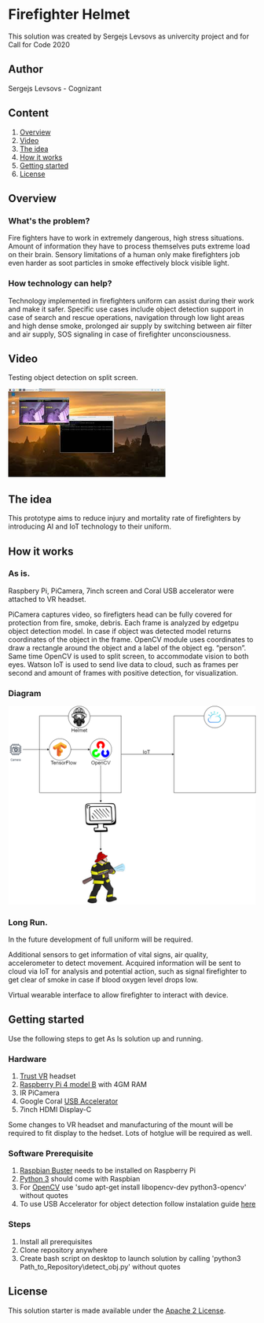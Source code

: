 # Firefighter Helmet

This solution was created by Sergejs Levsovs as univercity project and for Call for Code 2020

## Author

Sergejs Levsovs - Cognizant

## Content

1. [Overview](#overview)
2. [Video](#video)
3. [The idea](#the-idea)
4. [How it works](#how-it-works)
5. [Getting started](#getting-started)
6. [License](#license)

## Overview

### What's the problem?

Fire fighters have to work in extremely dangerous, high stress situations. Amount of information they have to process themselves puts extreme load on their brain. 
Sensory limitations of a human only make firefighters job even harder as soot particles in smoke effectively block visible light.

### How technology can help?

Technology implemented in firefighters uniform can assist during their work and make it safer. Specific use cases include object detection support in case of search 
and rescue operations, navigation through low light areas and high dense smoke, prolonged air supply by switching between air filter and air supply, SOS signaling 
in case of firefighter unconsciousness.

## Video

Testing object detection on split screen.

[![Testing object detection on split screen. ](./images/mq2.jpg)](https://www.youtube.com/watch?v=BS9kmBgaW4c)

## The idea

This prototype aims to reduce injury and mortality rate of firefighters by introducing AI and IoT technology to their uniform.

## How it works

### As is.

Raspbery Pi, PiCamera, 7inch screen and Coral USB accelerator were attached to VR headset.

PiCamera captures video, so firefigters head can be fully covered for protection from fire, smoke, debris. Each frame is analyzed by edgetpu object detection model. 
In case if object was detected model returns coordinates of the object in the frame. OpenCV module uses coordinates to draw a rectangle around the object and a label 
of the object eg. “person”. Same time OpenCV is used to split screen, to accommodate vision to both eyes. Watson IoT is used to send live data to cloud, 
such as frames per second and amount of frames with positive detection, for visualization.

### Diagram

![Disaster resiliency architecture diagram](/images/Fireman.png)

### Long Run.

In the future development of full uniform will be required.

Additional sensors to get information of vital signs, air quality, accelerometer to detect movement. Acquired information will be sent to cloud via IoT for analysis 
and potential action, such as signal firefighter to get clear of smoke in case if blood oxygen level drops low.

Virtual wearable interface to allow firefighter to interact with device.

## Getting started

Use the following steps to get As Is solution up and running.

### Hardware

1. [Trust VR]( https://www.trust.com/en/virtualreality) headset
2. [Raspberry Pi 4 model B](https://www.raspberrypi.org/products/raspberry-pi-4-model-b/) with 4GM RAM
3. IR PiCamera
4. Google Coral [USB Accelerator](https://coral.ai/products/accelerator/)
5. 7inch HDMI Display-C

Some changes to VR headset and manufacturing of the mount will be required to fit display to the hedset.
Lots of hotglue will be required as well.

### Software Prerequisite

1. [Raspbian Buster](https://www.raspberrypi.org/downloads/raspberry-pi-os/) needs to be installed on Raspberry Pi
2. [Python 3](https://www.python.org/download/releases/3.0/) should come with Raspbian
3. For [OpenCV](https://opencv.org/) use 'sudo apt-get install libopencv-dev python3-opencv' without quotes
4. To use USB Accelerator for object detection follow instalation guide [here](https://coral.withgoogle.com/docs/accelerator/get-started/)

### Steps

1. Install all prerequisites
2. Clone repository anywhere
3. Create bash script on desktop to launch solution by calling 'python3 Path_to_Repository\detect_obj.py' without quotes

## License

This solution starter is made available under the [Apache 2 License](LICENSE).


